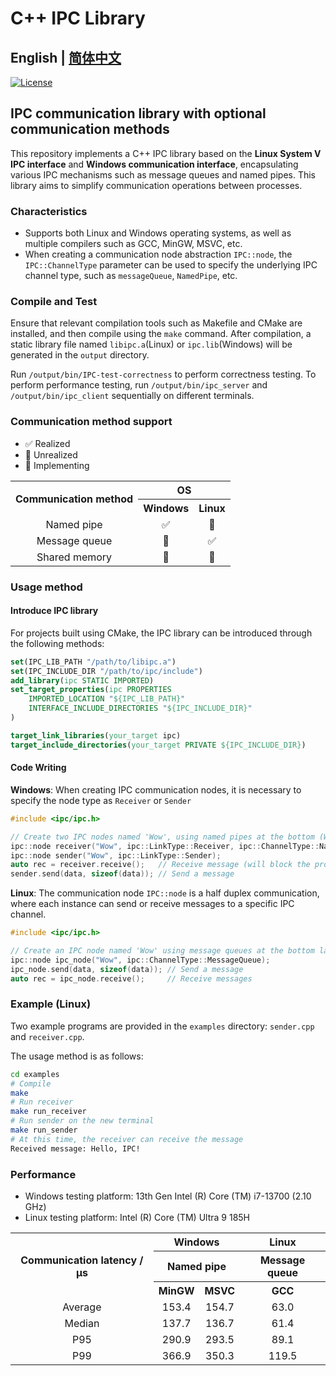 # C++ IPC Library

## English | [简体中文](docs/README_zh-CN.md)

[![License](https://img.shields.io/badge/License-Apache_2.0-blue)](https://github.com/XpuOS/xsched/blob/main/LICENSE)

## IPC communication library with optional communication methods

This repository implements a C++ IPC library based on the **Linux System V IPC interface** and **Windows communication interface**, encapsulating various IPC mechanisms such as message queues and named pipes. This library aims to simplify communication operations between processes.

### Characteristics

- Supports both Linux and Windows operating systems, as well as multiple compilers such as GCC, MinGW, MSVC, etc.
- When creating a communication node abstraction `IPC::node`, the `IPC::ChannelType` parameter can be used to specify the underlying IPC channel type, such as `messageQueue`, `NamedPipe`, etc.

### Compile and Test

Ensure that relevant compilation tools such as Makefile and CMake are installed, and then compile using the `make` command. After compilation, a static library file named `libipc.a`(Linux) or `ipc.lib`(Windows) will be generated in the `output` directory.

Run `/output/bin/IPC-test-correctness` to perform correctness testing. To perform performance testing, run `/output/bin/ipc_server` and `/output/bin/ipc_client` sequentially on different terminals.

### Communication method support

- ✅ Realized
- 🔘 Unrealized
- 🚧 Implementing

<table>
<tr>
<th rowspan="2" align="center" class="vertical-center">Communication method</th>
<th colspan="2" align="center">OS</th>
</tr>
<tr>
<th align="center">Windows</th>
<th align="center">Linux</th>
</tr>
<tr>
<td align="center">Named pipe</td>
<td align="center">✅</td>
<td align="center">🔘</td>
</tr>
<tr>
<td align="center">Message queue</td>
<td align="center">🔘</td>
<td align="center">✅</td>
</tr>
<tr>
<td align="center">Shared memory</td>
<td align="center">🚧</td>
<td align="center">🚧</td>
</tr>
</table>

### Usage method

#### Introduce IPC library

For projects built using CMake, the IPC library can be introduced through the following methods:

```cmake
set(IPC_LIB_PATH "/path/to/libipc.a")
set(IPC_INCLUDE_DIR "/path/to/ipc/include")
add_library(ipc STATIC IMPORTED)
set_target_properties(ipc PROPERTIES
    IMPORTED_LOCATION "${IPC_LIB_PATH}"
    INTERFACE_INCLUDE_DIRECTORIES "${IPC_INCLUDE_DIR}"
)

target_link_libraries(your_target ipc)
target_include_directories(your_target PRIVATE ${IPC_INCLUDE_DIR})
```

#### Code Writing

**Windows**: When creating IPC communication nodes, it is necessary to specify the node type as `Receiver` or `Sender`

```cpp
#include <ipc/ipc.h>

// Create two IPC nodes named 'Wow', using named pipes at the bottom (Windows default)
ipc::node receiver("Wow", ipc::LinkType::Receiver, ipc::ChannelType::NamedPipe);
ipc::node sender("Wow", ipc::LinkType::Sender);
auto rec = receiver.receive();   // Receive message (will block the process until the message is received)
sender.send(data, sizeof(data)); // Send a message
```

**Linux**: The communication node `IPC::node` is a half duplex communication, where each instance can send or receive messages to a specific IPC channel.

```cpp
#include <ipc/ipc.h>

// Create an IPC node named 'Wow' using message queues at the bottom layer
ipc::node ipc_node("Wow", ipc::ChannelType::MessageQueue);
ipc_node.send(data, sizeof(data)); // Send a message
auto rec = ipc_node.receive();     // Receive messages
```

### Example (Linux)

Two example programs are provided in the `examples` directory: `sender.cpp` and `receiver.cpp`.

The usage method is as follows:

```bash
cd examples
# Compile
make
# Run receiver
make run_receiver
# Run sender on the new terminal
make run_sender
# At this time, the receiver can receive the message
Received message: Hello, IPC!
```

### Performance

- Windows testing platform: 13th Gen Intel (R) Core (TM) i7-13700 (2.10 GHz)
- Linux testing platform: Intel (R) Core (TM) Ultra 9 185H

<table>
<tr>
<th rowspan="3" align="center" class="vertical-center">Communication latency / µs</th>
<th colspan="2" align="center">Windows</th>
<th align="center">Linux</th>
</tr>
<tr>
<th colspan="2" align="center">Named pipe</th>
<th align="center">Message queue</th>
</tr>
<tr>
<th align="center">MinGW</th>
<th align="center">MSVC</th>
<th align="center">GCC</th>
</tr>
<tr>
<td align="center">Average</td>
<td align="center">153.4</td>
<td align="center">154.7</td>
<td align="center">63.0</td>
</tr>
<tr>
<td align="center">Median</td>
<td align="center">137.7</td>
<td align="center">136.7</td>
<td align="center">61.4</td>
</tr>
<tr>
<td align="center">P95</td>
<td align="center">290.9</td>
<td align="center">293.5</td>
<td align="center">89.1</td>
</tr>
<tr>
<td align="center">P99</td>
<td align="center">366.9</td>
<td align="center">350.3</td>
<td align="center">119.5</td>
</tr>
</table>
